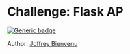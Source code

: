 # Challenge: Flask AP
[![Generic badge](https://img.shields.io/badge/Python-3.8-blue.svg)](https://www.python.org/downloads/release/python-380/)

Author: [Joffrey Bienvenu](https://github.com/Joffreybvn)